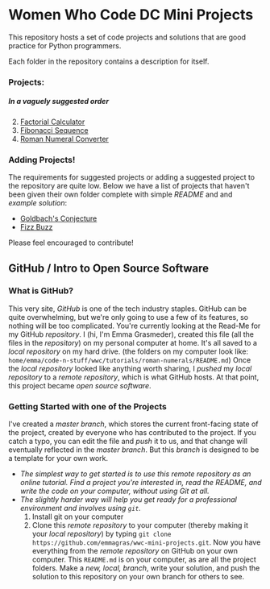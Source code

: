 # Women Who Code DC Mini Projects
This repository hosts a set of code projects and solutions that are good practice for Python programmers. 

Each folder in the repository contains a description for itself.
### Projects:
##### In a vaguely suggested order
2.  [Factorial Calculator](https://github.com/emmagras/wwc-mini-projects/tree/master/factorial)
1.  [Fibonacci Sequence](https://github.com/emmagras/wwc-mini-projects/tree/master/fibonacci)
2.  [Roman Numeral Converter](https://github.com/emmagras/wwc-mini-projects/tree/master/roman-numerals)

### Adding Projects!
The requirements for suggested projects or adding a suggested project to the repository are quite low. Below we have a list of projects that haven't been given their own folder complete with simple _README_ and and _example solution_:
-  [Goldbach's Conjecture](https://en.wikipedia.org/wiki/Goldbach%27s_conjecture)
-  [Fizz Buzz](https://github.com/emmagras/wwc-mini-projects/tree/master/fizz-buzz)

Please feel encouraged to contribute!


## GitHub / Intro to Open Source Software
### What is GitHub?
This very site, _GitHub_ is one of the tech industry staples. GitHub can be quite overwhelming, but we're only going to use a few of its features, so nothing will be too complicated.
You're currently looking at the Read-Me for my GitHub _repository_. I (hi, I'm Emma Grasmeder), created this file (all the files in the _repository_) on my personal computer at home. It's all saved to a _local repository_ on my hard drive. (the folders on my computer look like: `home/emma/code-n-stuff/wwc/tutorials/roman-numerals/README.md`) Once the _local repository_ looked like anything worth sharing, I _pushed_ my _local repository_ to a _remote repository_, which is what GitHub hosts. At that point, this project became _open source software_.

### Getting Started with one of the Projects
I've created a _master branch_, which stores the current front-facing state of the project, created by everyone who has contributed to the project. If you catch a typo, you can edit the file and _push_ it to us, and that change will eventually reflected in the _master branch_. But this _branch_ is designed to be a template for your own work. 
- *The simplest way to get started is to use this _remote repository_ as an online tutorial. Find a project you're interested in, read the README, and write the code on your computer, without using Git at all.*
- *The slightly harder way will help you get ready for a professional environment and involves using `git`.*
  1. Install git on your computer
  1. Clone this _remote repository_ to your computer (thereby making it your _local repository_) by typing `git clone https://github.com/emmagras/wwc-mini-projects.git`. 
  Now you have everything from the _remote repository_ on GitHub on your own computer. This `README.md` is on your computer, as are all the project folders. Make a _new, local, branch_, write your solution, and push the solution to this repository on your own branch for others to see.
